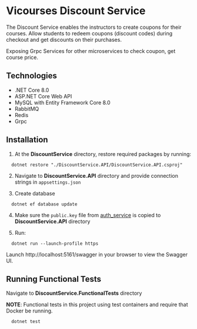 
# Vicourses Discount Service

The Discount Service enables the instructors to create coupons for their courses. Allow students to redeem coupons (discount codes) during checkout and get discounts on their purchases.

Exposing Grpc Services for other microservices to check coupon, get course price.

## Technologies
- .NET Core 8.0
- ASP.NET Core Web API
- MySQL with Entity Framework Core 8.0
- RabbitMQ
- Redis
- Grpc


## Installation

1. At the **DiscountService** directory, restore required packages by running:

```shell
  dotnet restore "./DiscountService.API/DiscountService.API.csproj"
```

2. Navigate to **DiscountService.API** directory and provide connection strings in `appsettings.json`

3. Create database
```shell
  dotnet ef database update
``` 

4. Make sure the `public.key` file from [auth_service](https://github.com/VuStrong/Vicourses/tree/main/backend/services/auth_service#run-this-service) is copied to **DiscountService.API** directory

5. Run:
```shell
  dotnet run --launch-profile https
```

Launch http://localhost:5161/swagger in your browser to view the Swagger UI.
    
## Running Functional Tests
Navigate to **DiscountService.FunctionalTests** directory

**NOTE**: Functional tests in this project using test containers and require that Docker be running.

```bash
  dotnet test
```

